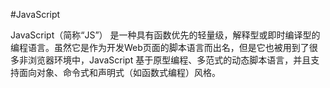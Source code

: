 #JavaScript

JavaScript（简称“JS”） 是一种具有函数优先的轻量级，解释型或即时编译型的编程语言。虽然它是作为开发Web页面的脚本语言而出名，但是它也被用到了很多非浏览器环境中，JavaScript 基于原型编程、多范式的动态脚本语言，并且支持面向对象、命令式和声明式（如函数式编程）风格。

